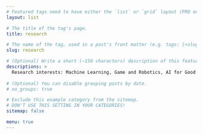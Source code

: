 ```yaml
---
# Featured tags need to have either the `list` or `grid` layout (PRO only).
layout: list

# The title of the tag's page.
title: research 

# The name of the tag, used in a post's front matter (e.g. tags: [<slug>]).
slug: research

# (Optional) Write a short (~150 characters) description of this featured tag.
descriptions: >
  Research interests: Machine Learning, Game and Robotics, AI for Good
  
# (Optional) You can disable grouping posts by date.
# no_groups: true

# Exclude this example category from the sitemap.
# DON'T USE THIS SETTING IN YOUR CATEGORIES!
sitemap: false

menu: true
---
```

